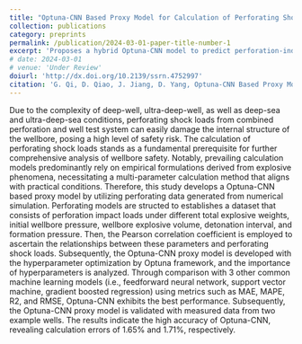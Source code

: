 ```yaml
---
title: "Optuna-CNN Based Proxy Model for Calculation of Perforating Shock Loads (Under Review)"  
collection: publications  
category: preprints  
permalink: /publication/2024-03-01-paper-title-number-1
excerpt: 'Proposes a hybrid Optuna-CNN model to predict perforation-induced shock loads, enhancing computational efficiency.'
# date: 2024-03-01  
# venue: 'Under Review'  
doiurl: 'http://dx.doi.org/10.2139/ssrn.4752997'  
citation: 'G. Qi, D. Qiao, J. Jiang, D. Yang, Optuna-CNN Based Proxy Model for Calculation of Perforating Shock Loads.'  
---
```


Due to the complexity of deep-well, ultra-deep-well, as well as deep-sea and ultra-deep-sea conditions, perforating shock loads from combined perforation and well test system can easily damage the internal structure of the wellbore, posing a high level of safety risk. The calculation of perforating shock loads stands as a fundamental prerequisite for further comprehensive analysis of wellbore safety. Notably, prevailing calculation models predominantly rely on empirical formulations derived from explosive phenomena, necessitating a multi-parameter calculation method that aligns with practical conditions. Therefore, this study develops a Optuna-CNN based proxy model by utilizing perforating data generated from numerical simulation. Perforating models are structed to establishes a dataset that consists of perforation impact loads under different total explosive weights, initial wellbore pressure, wellbore explosive volume, detonation interval, and formation pressure. Then, the Pearson correlation coefficient is employed to ascertain the relationships between these parameters and perforating shock loads. Subsequently, the Optuna-CNN proxy model is developed with the hyperparameter optimization by Optuna framework, and the importance of hyperparameters is analyzed. Through comparison with 3 other common machine learning models (i.e., feedforward neural network, support vector machine, gradient boosted regression) using metrics such as MAE, MAPE, R2, and RMSE, Optuna-CNN exhibits the best performance. Subsequently, the Optuna-CNN proxy model is validated with measured data from two example wells. The results indicate the high accuracy of Optuna-CNN, revealing calculation errors of 1.65% and 1.71%, respectively.